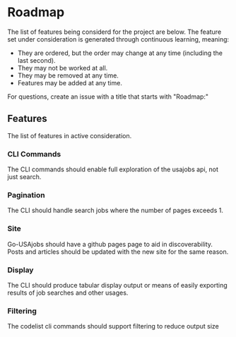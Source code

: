 # Roadmap

The list of features being considerd for the project are below. The feature set
under consideration is generated through continuous learning, meaning:

- They are ordered, but the order may change at any time (including the last second).
- They may not be worked at all.
- They may be removed at any time.
- Features may be added at any time.

For questions, create an issue with a title that starts with "Roadmap:"

## Features

The list of features in active consideration.

### CLI Commands

The CLI commands should enable full exploration of the usajobs api, not just search.

### Pagination

The CLI should handle search jobs where the number of pages exceeds 1.

### Site

Go-USAjobs should have a github pages page to aid in discoverability. Posts
and articles should be updated with the new site for the same reason.

### Display

The CLI should produce tabular display output or means of easily exporting results
of job searches and other usages.

### Filtering

The codelist cli commands should support filtering to reduce output size
